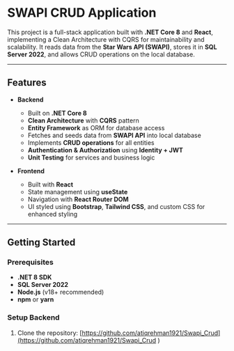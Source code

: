 # SWAPI CRUD Application

This project is a full-stack application built with **.NET Core 8** and **React**, implementing a Clean Architecture with CQRS for maintainability and scalability. It reads data from the **Star Wars API (SWAPI)**, stores it in **SQL Server 2022**, and allows CRUD operations on the local database.  

---

## Features

- **Backend**  
  - Built on **.NET Core 8**  
  - **Clean Architecture** with **CQRS** pattern  
  - **Entity Framework** as ORM for database access  
  - Fetches and seeds data from **SWAPI API** into local database  
  - Implements **CRUD operations** for all entities  
  - **Authentication & Authorization** using **Identity + JWT**  
  - **Unit Testing** for services and business logic   

- **Frontend**  
  - Built with **React**  
  - State management using **useState**  
  - Navigation with **React Router DOM**  
  - UI styled using **Bootstrap**, **Tailwind CSS**, and custom CSS for enhanced styling  

---

## Getting Started

### Prerequisites

- **.NET 8 SDK**  
- **SQL Server 2022**  
- **Node.js** (v18+ recommended)  
- **npm** or **yarn**  

### Setup Backend

1. Clone the repository: [https://github.com/atiqrehman1921/Swapi_Crud](https://github.com/atiqrehman1921/Swapi_Crud
)

